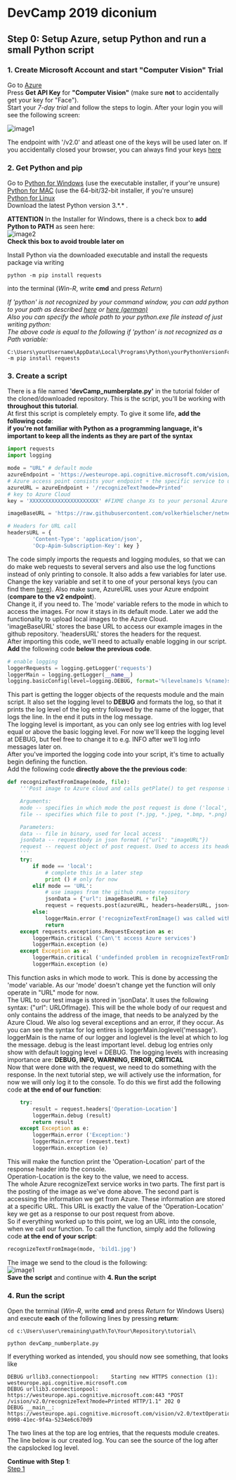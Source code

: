 # DevCamp 2019 diconium

## Step 0: Setup Azure, setup Python and run a small Python script

### 1. Create Microsoft Account and start "Computer Vision" Trial

Go to [Azure](https://azure.microsoft.com/en-us/try/cognitive-services/?api=computer-vision)  
Press **Get API Key** for **"Computer Vision"** (make sure **not** to accidentally get your key for "Face").  
Start your *7-day trial* and follow the steps to login.
After your login you will see the following screen:  

![image1](https://raw.githubusercontent.com/volkerhielscher/netnei/master/tutorial/step_0/TutorialImages/KeysTrial.jpg)  

The endpoint with '/v2.0' and atleast one of the keys will be used later on.
If you accidentally closed your browser, you can always find your keys [here](https://azure.microsoft.com/en-us/try/cognitive-services/)  

### 2. Get Python and pip

Go to [Python for Windows](https://www.python.org/downloads/windows/) (use the executable installer, if your're unsure)  
[Python for MAC](https://www.python.org/downloads/mac-osx/) (use the 64-bit/32-bit installer, if you're unsure)  
[Python for Linux](https://www.python.org/downloads/source/)  
Download the latest Python version 3.\*.\* .  

**ATTENTION** In the Installer for Windows, there is a check box to **add Python to PATH** as seen here:  
![image2](https://raw.githubusercontent.com/volkerhielscher/netnei/master/tutorial/step_0/TutorialImages/python.jpg)  
**Check this box to avoid trouble later on**  

Install Python via the downloaded executable and install the requests package via writing

    python -m pip install requests  

into the terminal (*Win-R*, write **cmd** and press *Return*)  

*If 'python' is not recognized by your command window, you can add python to your path as described [here](https://www.architectryan.com/2018/03/17/add-to-the-path-on-windows-10/) or [here (german)](https://bodo-schoenfeld.de/umgebungsvariablen-in-windows-10-bearbeiten/)*  
*Also you can specify the whole path to your python.exe file instead of just writing python:*  
*The above code is equal to the following if 'python' is not recognized as a Path variable:*

    C:\Users\yourUsername\AppData\Local\Programs\Python\yourPythonVersionFolder\python.exe -m pip install requests

### 3. Create a script

There is a file named **'devCamp_numberplate.py'** in the tutorial folder of the cloned/downloaded repository. This is the script, you'll be working with **throughout this tutorial**.  
At first this script is completely empty. To give it some life, **add the following code**:  
**if you're not familiar with Python as a programming language, it's important to keep all the indents as they are part of the syntax**  

```python
import requests
import logging

mode = "URL" # default mode
azureEndpoint = 'https://westeurope.api.cognitive.microsoft.com/vision/v2.0' #FIXME replace with your endpoint
# Azure access point consists your endpoint + the specific service to use
azureURL = azureEndpoint + '/recognizeText?mode=Printed'
# key to Azure Cloud
key = 'XXXXXXXXXXXXXXXXXXXXXX' #FIXME change Xs to your personal Azure resource key.

imageBaseURL = 'https://raw.githubusercontent.com/volkerhielscher/netnei/master/complete/images/'

# Headers for URL call
headersURL = {
        'Content-Type': 'application/json',
        'Ocp-Apim-Subscription-Key': key }
```

The code simply imports the requests and logging modules, so that we can do make web requests to several servers and also use the log functions instead of only printing to console. It also adds a few variables for later use. Change the key variable and set it to one of your personal keys (you can find them [here](https://azure.microsoft.com/en-us/try/cognitive-services/)). Also make sure, AzureURL uses your Azure endpoint (**compare to the v2 endpoint**).  
Change it, if you need to.
The 'mode' variable refers to the mode in which to access the images. For now it stays in its default mode. Later we add the functionality to upload local images to the Azure Cloud.  
'imageBaseURL' stores the base URL to access our example images in the github repository. 'headersURL' stores the headers for the request.  
After importing this code, we'll need to actually enable logging in our script.  
**Add** the following code **below the previous code**.  

```python
# enable logging
loggerRequests = logging.getLogger('requests')
loggerMain = logging.getLogger(__name__)
logging.basicConfig(level=logging.DEBUG, format='%(levelname)s %(name)s:\t %(message)s')
```

This part is getting the logger objects of the requests module and the main script. It also set the logging level to **DEBUG** and formats the log, so that it prints the log level of the log entry followed by
the name of the logger, that logs the line. In the end it puts in the log message.  
The logging level is important, as you can only see log entries with log level equal or above the basic logging level. For now we'll keep the logging level at DEBUG, but feel free to change it to e.g. INFO after we'll log info messages later on.  
After you've imported the logging code into your script, it's time to actually begin defining the function.  
Add the following code **directly above the the previous code**:  

```python
def recognizeTextFromImage(mode, file):
    '''Post image to Azure cloud and calls getPlate() to get response text.

    Arguments:
    mode -- specifies in which mode the post request is done ('local', 'URL')
    file -- specifies which file to post (*.jpg, *.jpeg, *.bmp, *.png)

    Parameters:
    data -- file in binary, used for local access
    jsonData -- requestbody in json format ({"url": "imageURL"})
    request -- request object of post request. Used to access its headers (request.headers)
    '''
    try:
        if mode == 'local':
            # complete this in a later step
            print () # only for now
        elif mode == 'URL':
            # use images from the github remote repository
            jsonData = {"url": imageBaseURL + file}
            request = requests.post(azureURL, headers=headersURL, json=jsonData, timeout=10)
        else:
            loggerMain.error ('recognizeTextFromImage() was called with wrong mode')
            return
    except requests.exceptions.RequestException as e:
        loggerMain.critical ('Can\'t access Azure services')
        loggerMain.exception (e)
    except Exception as e:
        loggerMain.critical ('undefinded problem in recognizeTextFromImage')
        loggerMain.exception (e)
```

This function asks in which mode to work. This is done by accessing the 'mode' variable. As our 'mode' doesn't change yet the function will only operate in "URL" mode for now.  
The URL to our test image is stored in 'jsonData'. It uses the following syntax: {"url": URLOfImage}. This will be the whole body of our request and only contains the address of the image, that needs to be analyzed by the Azure Cloud. We also log several exceptions and an error, if they occur. As you can see the syntax for log entires is loggerMain.loglevel('message'). loggerMain is the name of our logger and loglevel is the level at which to log the message. debug is the least important level. debug log entries only show with default logging level = DEBUG. The logging levels with increasing importance are: **DEBUG, INFO, WARNING, ERROR, CRITICAL**  
Now that were done with the request, we need to do something with the response. In the next tutorial step, we will actively use the information, for now we will only log it to the console.
To do this we first add the following code **at the end of our function**:  

```python
    try:
        result = request.headers['Operation-Location']
        loggerMain.debug (result)
        return result
    except Exception as e:
        loggerMain.error ('Exception:')
        loggerMain.error (request.text)
        loggerMain.exception (e)

```

This will make the function print the 'Operation-Location' part of the response header into the console.  
Operation-Location is the key to the value, we need to access.  
The whole Azure recognizeText service works in two parts. The first part is the posting of the image as we've done above.
The second part is accessing the information we get from Azure. These information are stored at a specific URL. This URL is exactly the value of the 'Operation-Location' key we get as a response to our post request from above.  
So if everything worked up to this point, we log an URL into the console, when we call our function. To call the function, simply add the following code **at the end of your script**:  

```python
recognizeTextFromImage(mode, 'bild1.jpg')
```

The image we send to the cloud is the following:  
![image1](https://raw.githubusercontent.com/volkerhielscher/netnei/master/complete/images/bild1.jpg)  
**Save the script** and continue with **4. Run the script**

### 4. Run the script

Open the terminal (*Win-R*, write **cmd** and press *Return* for Windows Users) and execute **each** of the following lines by pressing **return**:  

    cd c:\Users\user\remaining\path\To\Your\Repository\tutorial\

    python devCamp_numberplate.py

If everything worked as intended, you should now see something, that looks like  

```
DEBUG urllib3.connectionpool:    Starting new HTTPS connection (1): westeurope.api.cognitive.microsoft.com
DEBUG urllib3.connectionpool:    https://westeurope.api.cognitive.microsoft.com:443 "POST /vision/v2.0/recognizeText?mode=Printed HTTP/1.1" 202 0
DEBUG __main__:  https://westeurope.api.cognitive.microsoft.com/vision/v2.0/textOperations/6e3f163a-0998-41ec-9f4a-5234e6c670d9
```

The two lines at the top are log entries, that the requests module creates. The line below is our created log. You can see the source of the log after the capslocked log level.  

**Continue with Step 1**:  
[Step 1](https://github.com/volkerhielscher/netnei/blob/master/tutorial/step_1/)
